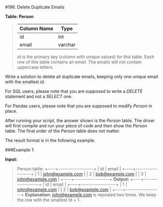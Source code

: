 #196. Delete Duplicate Emails

**Table: Person**

>| Column Name | Type    |
>| ----------- | ------- |
>| id          | int     |
>| email       | varchar |
>
>id is the primary key (column with unique values) for this table.
>Each row of this table contains an email. The emails will not contain uppercase letters.
 

Write a solution to delete all duplicate emails, keeping only one unique email with the smallest *id*.

For SQL users, please note that you are supposed to write a *DELETE* statement and not a *SELECT* one.

For Pandas users, please note that you are supposed to modify *Person* in place.

After running your script, the answer shown is the *Person* table. The driver will first compile and run your piece of code and then show the *Person* table. The final order of the Person table does not matter.

The result format is in the following example.

 

###Example 1:

**Input:**
>Person table:
>+----+------------------+
>| id | email            |
>+----+------------------+
>| 1  | john@example.com |
>| 2  | bob@example.com  |
>| 3  | john@example.com |
>+----+------------------+
**Output:** 
>+----+------------------+
>| id | email            |
>+----+------------------+
>| 1  | john@example.com |
>| 2  | bob@example.com  |
>+----+------------------+
**Explanation:** john@example.com is repeated two times. We keep the row with the smallest Id = 1.
